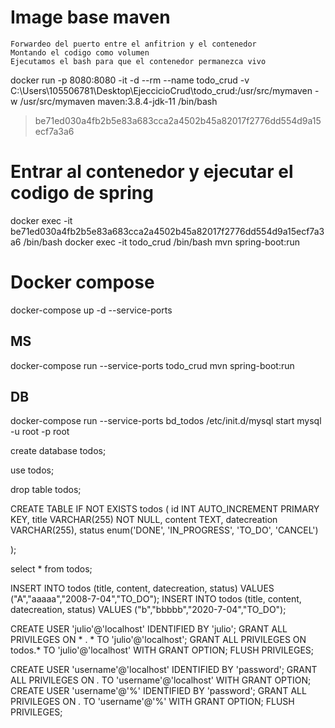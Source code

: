 
# Image base maven
    Forwardeo del puerto entre el anfitrion y el contenedor
    Montando el codigo como volumen
    Ejecutamos el bash para que el contenedor permanezca vivo


docker run -p 8080:8080 -it -d --rm --name todo_crud -v C:\Users\105506781\Desktop\EjeccicioCrud\todo_crud:/usr/src/mymaven -w /usr/src/mymaven maven:3.8.4-jdk-11 /bin/bash
> be71ed030a4fb2b5e83a683cca2a4502b45a82017f2776dd554d9a15ecf7a3a6

# Entrar al contenedor y ejecutar el codigo de spring

docker exec -it be71ed030a4fb2b5e83a683cca2a4502b45a82017f2776dd554d9a15ecf7a3a6 /bin/bash
docker exec -it todo_crud /bin/bash
mvn spring-boot:run



# Docker compose
docker-compose up -d --service-ports

## MS
docker-compose run --service-ports todo_crud
mvn spring-boot:run


## DB
docker-compose run --service-ports bd_todos
/etc/init.d/mysql start
mysql -u root -p
root

create database todos;

use todos;

drop table todos;

CREATE TABLE IF NOT EXISTS todos (
    id INT AUTO_INCREMENT PRIMARY KEY,
    title VARCHAR(255) NOT NULL,
    content TEXT,
    datecreation VARCHAR(255),
    status enum('DONE', 'IN_PROGRESS', 'TO_DO', 'CANCEL')
    
);

select * from todos;

INSERT INTO todos (title, content, datecreation, status) VALUES  ("A","aaaaa","2008-7-04","TO_DO");
INSERT INTO todos (title, content, datecreation, status) VALUES  ("b","bbbbb","2020-7-04","TO_DO");


CREATE USER 'julio'@'localhost' IDENTIFIED BY 'julio';
GRANT ALL PRIVILEGES ON * . * TO 'julio'@'localhost';
GRANT ALL PRIVILEGES ON todos.* TO 'julio'@'localhost' WITH GRANT OPTION;
FLUSH PRIVILEGES;


CREATE USER 'username'@'localhost' IDENTIFIED BY 'password';
GRANT ALL PRIVILEGES ON *.* TO 'username'@'localhost' WITH GRANT OPTION;
CREATE USER 'username'@'%' IDENTIFIED BY 'password';
GRANT ALL PRIVILEGES ON *.* TO 'username'@'%' WITH GRANT OPTION;
FLUSH PRIVILEGES;